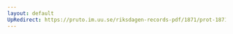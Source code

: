 ```yaml
---
layout: default
UpRedirect: https://pruto.im.uu.se/riksdagen-records-pdf/1871/prot-1871--fk--215/prot-1871--fk--215_003.pdf
---
```

